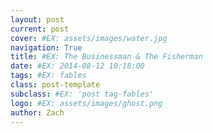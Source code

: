 ```yaml
---
layout: post
current: post
cover: #EX: assets/images/water.jpg
navigation: True
title: #EX: The Businessman & The Fisherman
date: #EX: 2014-08-12 10:18:00
tags: #EX: fables
class: post-template
subclass: #EX: 'post tag-fables'
logo: #EX: assets/images/ghost.png
author: Zach
---
```

